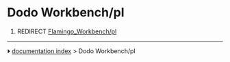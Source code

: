 # Dodo Workbench/pl
1.  REDIRECT [Flamingo_Workbench/pl](Flamingo_Workbench/pl.md)



---
⏵ [documentation index](../README.md) > Dodo Workbench/pl
